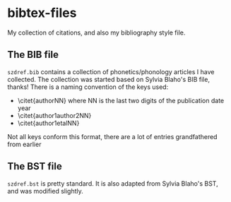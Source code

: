 # bibtex-files
My collection of citations, and also my bibliography style file.

## The BIB file

`szdref.bib` contains a collection of phonetics/phonology articles I have collected. The collection was started based
on Sylvia Blaho's BIB file, thanks! There is a naming convention of the keys used:

- \citet{authorNN} where NN is the last two digits of the publication date year
- \citet{author1author2NN}
- \citet{author1etalNN}

Not all keys conform this format, there are a lot of entries grandfathered from earlier

## The BST file

`szdref.bst` is pretty standard. It is also adapted from Sylvia Blaho's BST, and was modified slightly.
